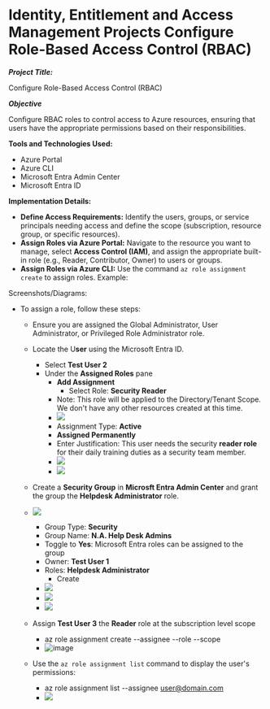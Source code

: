 # Identity, Entitlement and Access Management Projects Configure Role-Based Access Control (RBAC)

**_Project Title:_**

Configure Role-Based Access Control (RBAC)

  

  

**_Objective_**

Configure RBAC roles to control access to Azure resources, ensuring that users have the appropriate permissions based on their responsibilities.

  

**Tools and Technologies Used:**

*   Azure Portal
*   Azure CLI
*   Microsoft Entra Admin Center
*   Microsoft Entra ID

**Implementation Details:**

*   **Define Access Requirements:** Identify the users, groups, or service principals needing access and define the scope (subscription, resource group, or specific resources).
*   **Assign Roles via Azure Portal:** Navigate to the resource you want to manage, select **Access Control (IAM)**, and assign the appropriate built-in role (e.g., Reader, Contributor, Owner) to users or groups.
*   **Assign Roles via Azure CLI:** Use the command `az role assignment create` to assign roles. Example:

  

Screenshots/Diagrams:

*   To assign a role, follow these steps:
    *   Ensure you are assigned the Global Administrator, User Administrator, or Privileged Role Administrator role.
    *   Locate the U**ser** using the Microsoft Entra ID.
        *   Select **Test User 2**
        *   Under the **Assigned Roles** pane
            *   **Add Assignment**
                *   Select Role: **Security Reader**
            *   Note: This role will be applied to the Directory/Tenant Scope. We don't have any other resources created at this time.
            *   ![](https://t9014131694.p.clickup-attachments.com/t9014131694/21ff563a-f438-4d93-a781-23b0b592bdee/image.png)
            *   Assignment Type: **Active**
            *   **Assigned Permanently**
            *   Enter Justification: This user needs the security **reader role** for their daily training duties as a security team member.
            *   ![](https://t9014131694.p.clickup-attachments.com/t9014131694/0be071db-055d-4ae6-99d4-31e71417386a/image.png)
            *   ![](https://t9014131694.p.clickup-attachments.com/t9014131694/c201cbd6-4907-4472-ad46-0f4fcf452ba6/image.png)
    *   Create a **Security Group** in **Microsft Entra Admin Center** and grant the group the **Helpdesk Administrator** role.
    *   ![](https://t9014131694.p.clickup-attachments.com/t9014131694/cbda0b95-0178-439f-9bef-1bb7427c8f3c/image.png)
        *   Group Type: **Security**
        *   Group Name: **N.A. Help Desk Admins**
        *   Toggle to **Yes**: Microsoft Entra roles can be assigned to the group
        *   Owner: **Test User 1**
        *   Roles: **Helpdesk Administrator**
            *   Create
        *   ![](https://t9014131694.p.clickup-attachments.com/t9014131694/3a6532b7-ac62-401b-894a-1b90fecdc7b6/image.png)
        *   ![](https://t9014131694.p.clickup-attachments.com/t9014131694/53ef3488-0e07-4b3f-a11d-4a34af8aacf9/image.png)
        *   ![](https://t9014131694.p.clickup-attachments.com/t9014131694/e611dcac-efdc-4045-a39c-7ee6b4752165/image.png)
    *   Assign **Test User 3** the **Reader** role at the subscription level scope
        *   az role assignment create --assignee <principal-id-or-email> --role <role-name> --scope <scope>
        *   ![image](https://github.com/user-attachments/assets/56e04e15-bc23-4d38-86e6-e30d60332085)

    *   Use the `az role assignment list` command to display the user's permissions:
        *   az role assignment list --assignee [user@domain.com](mailto:user@domain.com)
        *   ![](https://t9014131694.p.clickup-attachments.com/t9014131694/e0e981a8-f474-4ad6-83d9-42e1d9714642/image.png)
